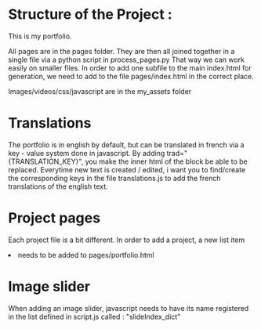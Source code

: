 # Structure of the Project :
This is my portfolio.

All pages are in the pages folder. They are then all joined together in a single file via a python script in process_pages.py
That way we can work easily on smaller files.
In order to add one subfile to the main index.html for generation, we need to add <page name="{name_of_file}"> to the file pages/index.html in the correct place.

Images/videos/css/javascript are in the my_assets folder

# Translations

The portfolio is in english by default, but can be translated in french via a key - value system done in javascript.
By adding trad="{TRANSLATION_KEY}", you make the inner html of the block be able to be replaced.
Everytime new text is created / edited, i want you to find/create the corresponding keys in the file translations.js to add the french translations of the english text.

# Project pages

Each project file is a bit different. In order to add a  project, a new list item <li> needs to be added to pages/portfolio.html

# Image slider
When adding an image slider, javascript needs to have its name registered in the list defined in script.js called : "slideIndex_dict"